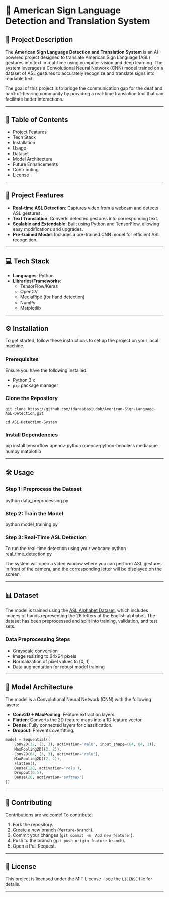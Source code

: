 # 📘 American Sign Language Detection and Translation System

## 📝 Project Description
The **American Sign Language Detection and Translation System** is an AI-powered project designed to translate American Sign Language (ASL) gestures into text in real-time using computer vision and deep learning. The system leverages a Convolutional Neural Network (CNN) model trained on a dataset of ASL gestures to accurately recognize and translate signs into readable text.

The goal of this project is to bridge the communication gap for the deaf and hard-of-hearing community by providing a real-time translation tool that can facilitate better interactions.

---

## 📂 Table of Contents
- Project Features
- Tech Stack
- Installation
- Usage
- Dataset
- Model Architecture
- Future Enhancements
- Contributing
- License

---

## 🚀 Project Features
- **Real-time ASL Detection**: Captures video from a webcam and detects ASL gestures.
- **Text Translation**: Converts detected gestures into corresponding text.
- **Scalable and Extendable**: Built using Python and TensorFlow, allowing easy modifications and upgrades.
- **Pre-trained Model**: Includes a pre-trained CNN model for efficient ASL recognition.

---

## 💻 Tech Stack
- **Languages**: Python
- **Libraries/Frameworks**: 
  - TensorFlow/Keras
  - OpenCV
  - MediaPipe (for hand detection)
  - NumPy
  - Matplotlib

---

## ⚙️ Installation

To get started, follow these instructions to set up the project on your local machine.

### Prerequisites
Ensure you have the following installed:
- Python 3.x
- `pip` package manager

### Clone the Repository
```git clone https://github.com/idaraabasiudoh/American-Sign-Language-ASL-Detection.git ```

```cd ASL-Detection-System```

### Install Dependencies
pip install tensorflow opencv-python opencv-python-headless mediapipe numpy matplotlib

---

## 🛠 Usage

### Step 1: Preprocess the Dataset
python data_preprocessing.py

### Step 2: Train the Model
python model_training.py

### Step 3: Real-Time ASL Detection
To run the real-time detection using your webcam:
python real_time_detection.py

The system will open a video window where you can perform ASL gestures in front of the camera, and the corresponding letter will be displayed on the screen.

---

## 📊 Dataset
The model is trained using the [ASL Alphabet Dataset](https://www.kaggle.com/grassknoted/asl-alphabet), which includes images of hands representing the 26 letters of the English alphabet. The dataset has been preprocessed and split into training, validation, and test sets.

### Data Preprocessing Steps
- Grayscale conversion
- Image resizing to 64x64 pixels
- Normalization of pixel values to [0, 1]
- Data augmentation for robust model training

---

## 🧠 Model Architecture
The model is a Convolutional Neural Network (CNN) with the following layers:
- **Conv2D + MaxPooling**: Feature extraction layers.
- **Flatten**: Converts the 2D feature maps into a 1D feature vector.
- **Dense**: Fully connected layers for classification.
- **Dropout**: Prevents overfitting.

```python
model = Sequential([
    Conv2D(32, (3, 3), activation='relu', input_shape=(64, 64, 1)),
    MaxPooling2D((2, 2)),
    Conv2D(64, (3, 3), activation='relu'),
    MaxPooling2D((2, 2)),
    Flatten(),
    Dense(128, activation='relu'),
    Dropout(0.5),
    Dense(26, activation='softmax')
])
```

---

## 🤝 Contributing
Contributions are welcome! To contribute:
1. Fork the repository.
2. Create a new branch (`feature-branch`).
3. Commit your changes (`git commit -m 'Add new feature'`).
4. Push to the branch (`git push origin feature-branch`).
5. Open a Pull Request.

---

## 📝 License
This project is licensed under the MIT License - see the `LICENSE` file for details.

---
